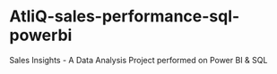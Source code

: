 # AtliQ-sales-performance-sql-powerbi
Sales Insights - A Data Analysis Project performed on Power BI &amp; SQL
